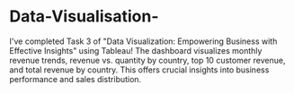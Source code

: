 # Data-Visualisation-
I've completed Task 3 of "Data Visualization: Empowering Business with Effective Insights" using Tableau! The dashboard visualizes monthly revenue trends, revenue vs. quantity by country, top 10 customer revenue, and total revenue by country. This offers crucial insights into business performance and sales distribution.
